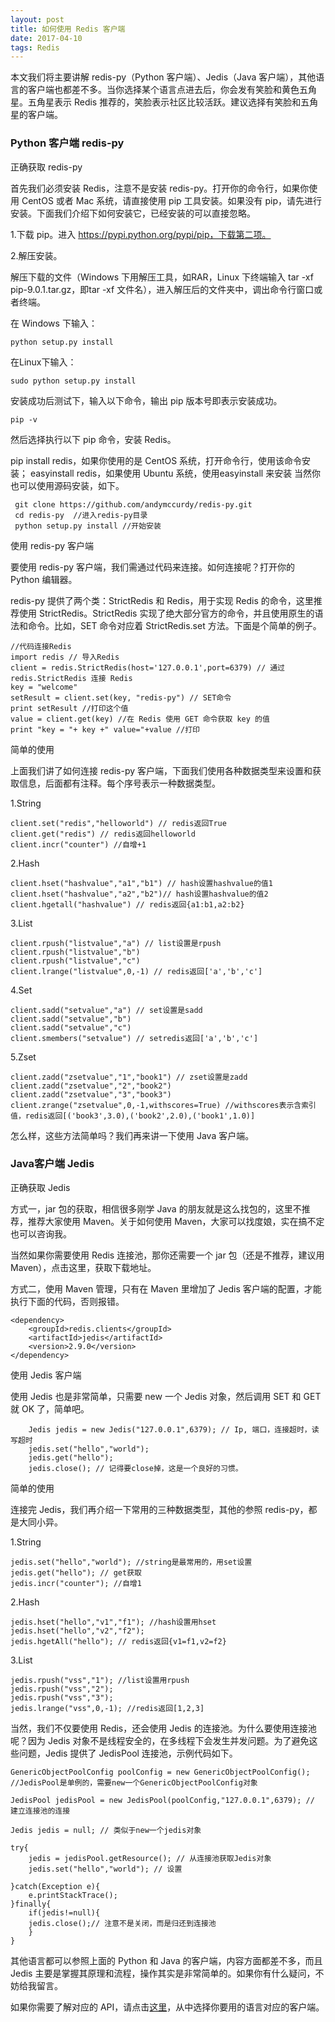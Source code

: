 ```yaml
---
layout: post
title: 如何使用 Redis 客户端
date: 2017-04-10 
tags: Redis   
---
```




  本文我们将主要讲解 redis-py（Python 客户端）、Jedis（Java 客户端），其他语言的客户端也都差不多。当你选择某个语言点进去后，你会发有笑脸和黄色五角星。五角星表示 Redis 推荐的，笑脸表示社区比较活跃。建议选择有笑脸和五角星的客户端。

### Python 客户端 redis-py

正确获取 redis-py

首先我们必须安装 Redis，注意不是安装 redis-py。打开你的命令行，如果你使用 CentOS 或者 Mac 系统，请直接使用 pip 工具安装。如果没有 pip，请先进行安装。下面我们介绍下如何安装它，已经安装的可以直接忽略。

1.下载 pip。进入 https://pypi.python.org/pypi/pip，下载第二项。

2.解压安装。

解压下载的文件（Windows 下用解压工具，如RAR，Linux 下终端输入 tar -xf pip-9.0.1.tar.gz，即tar -xf 文件名），进入解压后的文件夹中，调出命令行窗口或者终端。

在 Windows 下输入：
```
python setup.py install
```
在Linux下输入：
```
sudo python setup.py install
```
安装成功后测试下，输入以下命令，输出 pip 版本号即表示安装成功。
```
pip -v
```
然后选择执行以下 pip 命令，安装 Redis。

pip install redis，如果你使用的是 CentOS 系统，打开命令行，使用该命令安装；
easyinstall redis，如果使用 Ubuntu 系统，使用easyinstall 来安装
当然你也可以使用源码安装，如下。
```
 git clone https://github.com/andymccurdy/redis-py.git  
 cd redis-py  //进入redis-py目录
 python setup.py install //开始安装
```
使用 redis-py 客户端

要使用 redis-py 客户端，我们需通过代码来连接。如何连接呢？打开你的 Python 编辑器。

redis-py 提供了两个类：StrictRedis 和 Redis，用于实现 Redis 的命令，这里推荐使用 StrictRedis。StrictRedis 实现了绝大部分官方的命令，并且使用原生的语法和命令。比如，SET 命令对应着 StrictRedis.set 方法。下面是个简单的例子。
```
//代码连接Redis
import redis // 导入Redis
client = redis.StrictRedis(host='127.0.0.1',port=6379) // 通过 redis.StrictRedis 连接 Redis
key = "welcome"
setResult = client.set(key, "redis-py") // SET命令
print setResult //打印这个值
value = client.get(key) //在 Redis 使用 GET 命令获取 key 的值
print "key = "+ key +" value="+value //打印
```
简单的使用

上面我们讲了如何连接 redis-py 客户端，下面我们使用各种数据类型来设置和获取信息，后面都有注释。每个序号表示一种数据类型。

1.String
```
client.set("redis","helloworld") // redis返回True
client.get("redis") // redis返回helloworld
client.incr("counter") //自增+1
```

2.Hash
```
client.hset("hashvalue","a1","b1") // hash设置hashvalue的值1
client.hset("hashvalue","a2","b2")// hash设置hashvalue的值2
client.hgetall("hashvalue") // redis返回{a1:b1,a2:b2}
```

3.List
```
client.rpush("listvalue","a") // list设置是rpush
client.rpush("listvalue","b")
client.rpush("listvalue","c")
client.lrange("listvalue",0,-1) // redis返回['a','b','c']
```

4.Set
```
client.sadd("setvalue","a") // set设置是sadd
client.sadd("setvalue","b")
client.sadd("setvalue","c")
client.smembers("setvalue") // setredis返回['a','b','c']
```

5.Zset
```
client.zadd("zsetvalue","1","book1") // zset设置是zadd
client.zadd("zsetvalue","2","book2")
client.zadd("zsetvalue","3","book3")
client.zrange("zsetvalue",0,-1,withscores=True) //withscores表示含索引值，redis返回[('book3',3.0),('book2',2.0),('book1',1.0)]
```
怎么样，这些方法简单吗？我们再来讲一下使用 Java 客户端。

### Java客户端 Jedis

正确获取 Jedis

方式一，jar 包的获取，相信很多刚学 Java 的朋友就是这么找包的，这里不推荐，推荐大家使用 Maven。关于如何使用 Maven，大家可以找度娘，实在搞不定也可以咨询我。

当然如果你需要使用 Redis 连接池，那你还需要一个 jar 包（还是不推荐，建议用 Maven），点击这里，获取下载地址。

方式二，使用 Maven 管理，只有在 Maven 里增加了 Jedis 客户端的配置，才能执行下面的代码，否则报错。
```
<dependency>
    <groupId>redis.clients</groupId>
    <artifactId>jedis</artifactId>
    <version>2.9.0</version>
</dependency>
```
使用 Jedis 客户端

使用 Jedis 也是非常简单，只需要 new 一个 Jedis 对象，然后调用 SET 和 GET 就 OK 了，简单吧。
```
    Jedis jedis = new Jedis("127.0.0.1",6379); // Ip, 端口，连接超时，读写超时
    jedis.set("hello","world");
    jedis.get("hello");
    jedis.close(); // 记得要close掉，这是一个良好的习惯。
```
简单的使用

连接完 Jedis，我们再介绍一下常用的三种数据类型，其他的参照 redis-py，都是大同小异。

1.String
```
jedis.set("hello","world"); //string是最常用的，用set设置
jedis.get("hello"); // get获取
jedis.incr("counter"); //自增1
```

2.Hash
```
jedis.hset("hello","v1","f1"); //hash设置用hset
jedis.hset("hello","v2","f2");  
jedis.hgetAll("hello"); // redis返回{v1=f1,v2=f2}
```

3.List
```
jedis.rpush("vss","1"); //list设置用rpush
jedis.rpush("vss","2");
jedis.rpush("vss","3");    
jedis.lrange("vss",0,-1); //redis返回[1,2,3]
```
当然，我们不仅要使用 Redis，还会使用 Jedis 的连接池。为什么要使用连接池呢？因为 Jedis 对象不是线程安全的，在多线程下会发生并发问题。为了避免这些问题，Jedis 提供了 JedisPool 连接池，示例代码如下。
```
GenericObjectPoolConfig poolConfig = new GenericObjectPoolConfig(); //JedisPool是单例的，需要new一个GenericObjectPoolConfig对象

JedisPool jedisPool = new JedisPool(poolConfig,"127.0.0.1",6379); // 建立连接池的连接

Jedis jedis = null; // 类似于new一个jedis对象

try{
    jedis = jedisPool.getResource(); // 从连接池获取Jedis对象
    jedis.set("hello","world"); // 设置

}catch(Exception e){
    e.printStackTrace();
}finally{
    if(jedis!=null){
    jedis.close();// 注意不是关闭，而是归还到连接池
    }
}
```

其他语言都可以参照上面的 Python 和 Java 的客户端，内容方面都差不多，而且 Jedis 主要是掌握其原理和流程，操作其实是非常简单的。如果你有什么疑问，不妨给我留言。

如果你需要了解对应的 API，请点击[这里](https://redis.io/clients)，从中选择你要用的语言对应的客户端。

